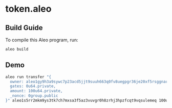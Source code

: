 # token.aleo

## Build Guide

To compile this Aleo program, run:
```bash
aleo build
```

## Demo

```bash
aleo run transfer "{
  owner: aleo1gy9h3a9sywc7p23acd5jjt9suuh663q0fv8uegpgr36je20xf5rsggnarq.private,
  gates: 0u64.private,
  amount: 100u64.private,
  _nonce: 0group.public
}" aleo1s5rr2mkm9ys3tk7ch7mxsa3f5az3vuvgr0h8zrhj3hpzfcqt9vqsulemeq 100u64
```
